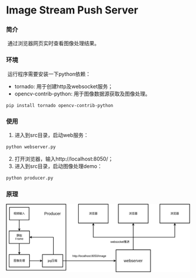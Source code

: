 # Image Stream Push Server

### 简介

​	通过浏览器网页实时查看图像处理结果。

### 环境

​	运行程序需要安装一下python依赖：

- tornado: 用于创建http及websocket服务；
- opencv-contrib-python: 用于图像数据源获取及图像处理。

```shell
pip install tornado opencv-contrib-python
```

### 使用

1. 进入到src目录，启动web服务：

```python
python webserver.py
```

2. 打开浏览器，输入http://localhost:8050/；
3. 进入到src目录，启动图像处理demo：

```python
python producer.py
```



### 原理

![](resource/arch.png)